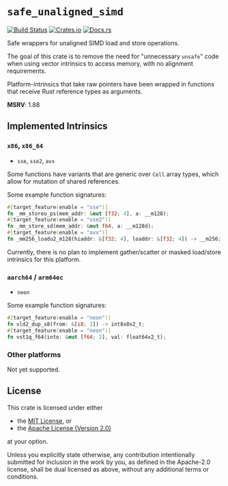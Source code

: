 # `safe_unaligned_simd`

[![Build Status](https://github.com/okaneco/safe_unaligned_simd/workflows/Rust%20CI/badge.svg)](https://github.com/okaneco/safe_unaligned_simd)
[![Crates.io](https://img.shields.io/crates/v/safe_unaligned_simd.svg)](https://crates.io/crates/safe_unaligned_simd)
[![Docs.rs](https://docs.rs/safe_unaligned_simd/badge.svg)](https://docs.rs/safe_unaligned_simd)

Safe wrappers for unaligned SIMD load and store operations.

The goal of this crate is to remove the need for "unnecessary `unsafe`" code when using vector intrinsics to access memory, with no alignment requirements.

Platform-intrinsics that take raw pointers have been wrapped in functions that receive Rust reference types as arguments.

**MSRV**: 1.88

## Implemented Intrinsics

### `x86`, `x86_64`
- `sse`, `sse2`, `avx`

Some functions have variants that are generic over `Cell` array types, which allow for mutation of shared references.

Some example function signatures:
```rust
#[target_feature(enable = "sse")]
fn _mm_storeu_ps(mem_addr: &mut [f32; 4], a: __m128);
#[target_feature(enable = "sse2")]
fn _mm_store_sd(mem_addr: &mut f64, a: __m128d);
#[target_feature(enable = "avx")]
fn _mm256_loadu2_m128(hiaddr: &[f32; 4], loaddr: &[f32; 4]) -> __m256;
```

Currently, there is no plan to implement gather/scatter or masked load/store intrinsics for this platform.

### `aarch64` / `arm64ec`
- `neon`

Some example function signatures:
```rust
#[target_feature(enable = "neon")]
fn vld2_dup_s8(from: &[i8; 2]) -> int8x8x2_t;
#[target_feature(enable = "neon")]
fn vst1q_f64(into: &mut [f64; 2], val: float64x2_t);
```

### Other platforms

Not yet supported.

## License
This crate is licensed under either
- the [MIT License](LICENSE-MIT), or
- the [Apache License (Version 2.0)](LICENSE-APACHE)

at your option.

Unless you explicitly state otherwise, any contribution intentionally submitted
for inclusion in the work by you, as defined in the Apache-2.0 license, shall be
dual licensed as above, without any additional terms or conditions.
